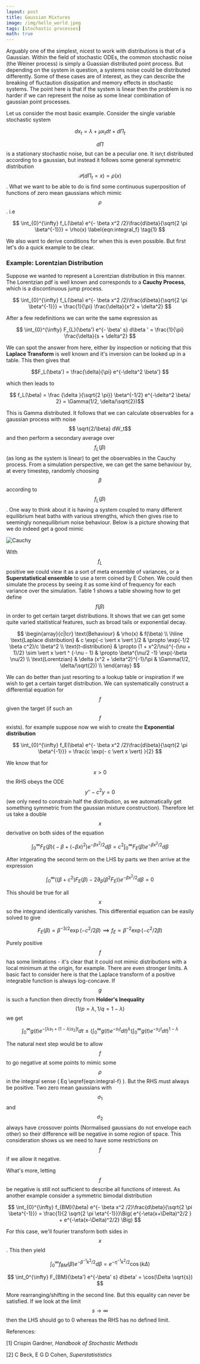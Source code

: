 ```yaml
---
layout: post
title: Gaussian Mixtures
image: /img/hello_world.jpeg
tags: [stochastic processes]
math: true
---
```



<script src='https://cdnjs.cloudflare.com/ajax/libs/mathjax/2.7.5/MathJax.js?config=TeX-MML-AM_CHTML' async></script>


Arguably one of the simplest, nicest to work with distributions is that of a Gaussian. Within the field of stochastic ODEs, the common stochastic noise (the Weiner process) is simply a Guassian distributed point process. But depending on the system in question, a systems noise could be distributed differently. Some of these cases are of interest, as they can describe the breaking of fluctaution dissipation and memory effects in stochastic systems. The point here is that if the system is linear then the problem is no harder if we can represent the noise as some linear combination of gaussian point processes.

Let us consider the most basic example. Consider the single variable stochastic system

$$ dx_t =  \lambda + \mu x_t dt + d \Pi_t $$

$$d \Pi$$ is a stationary  stochastic noise, but can be a peculiar one. It isn;t distributed according to a gaussian, but instead it follows some general symmetric distribution $$\mathcal{P}(d \Pi_t = x) = \rho(x) $$. What we want to be able to do is find some continuous superposition of functions of zero mean gaussians which mimic $$\rho$$. i.e 

$$ \int_{0}^{\infty} f_L(\beta) e^{- \beta x^2 /2}\frac{d\beta}{\sqrt{2 \pi \beta^{-1}}} = \rho(x) \label{eqn:integral_f} \tag{1} $$

We also want to derive conditions for when this is even possible. But first let's do a quick example to be clear.


<h3> Example: Lorentzian Distribution </h3>

Suppose we wanted to represent a Lorentzian distribution in this manner.  The Lorentzian pdf is well known and corresponds to a <b>Cauchy Process</b>, which is a discontinuous jump process.


$$ \int_{0}^{\infty} f_L(\beta) e^{- \beta x^2 /2}\frac{d\beta}{\sqrt{2 \pi \beta^{-1}}} = \frac{1}{\pi} \frac{\delta}{x^2 + \delta^2}  $$

After a few redefinitions we can write the same expression as

$$ \int_{0}^{\infty} F_{L}(\beta') e^{- \beta' s}  d\beta ' = \frac{1}{\pi} \frac{\delta}{s + \delta^2}  $$

 We can spot the answer from here, either by inspection or noticing that this <b>Laplace Transform</b> is well known and it's inversion can be looked up in a table. This then gives that

$$F_L(\beta') = \frac{\delta}{\pi} e^{-\delta^2 \beta'} $$

which then leads to

$$ f_L(\beta) = \frac {\delta }{\sqrt{2 \pi}}  \beta^{-1/2} e^{-\delta^2 \beta/ 2}  = \Gamma(1/2, \delta/\sqrt{2})$$

This is Gamma distributed. It follows that we can calculate observables for a gaussian process with noise $$ \sqrt{2/\beta} dW_t$$ and then perform a secondary average over $$f_L(\beta)$$ (as long as the system is linear) to get the observables in the Cauchy process. From a simulation perspective, we can get the same behaviour by, at every timestep, randomly choosing $$\beta$$ according to $$f_L(\beta)$$. One way to think about it is having a system coupled to many different equilibrium heat baths with various strengths, which then gives rise to seemingly nonequilibrium noise behaviour. Below is a picture showing that we do indeed get a good mimic

![Cauchy](/img/cauchy_generation.png)


With $$f_L$$ positive we could view it as a sort of meta ensemble of variances, or a <b> Superstatistical ensemble</b> to use a term coined by E Cohen. We could then simulate the process by seeing it as some kind of frequency for each variance over the simulation. Table 1 shows a table showing how to get define $$f(\beta)$$ in order to get certain target distributions. It shows that we can get some quite varied staitistical features, such as broad tails or exponential decay. 

$$
\begin{array}{c|lcr}
\text{Behaviour} & \rho(x) &  f(\beta) \\
\hline
\text{Laplace distribution} & c \exp(-c \vert x \vert )/2  & \propto \exp(-1/2 \beta c^2)/c \beta^2 \\
 \text{t-distribution} & \propto (1 + x^2/\nu)^{-(\nu + 1)/2} \sim \vert x \vert ^ {-\nu - 1} & \propto \beta^{\nu/2 -1} \exp(-\beta \nu/2)  \\
\text{Lorentzian} & \delta (x^2 + \delta^2)^{-1}/\pi  & \Gamma(1/2, \delta/\sqrt{2}) \\
\end{array}
$$

We can do better than just resorting to a lookup table or inspiration if we wish to get a certain target distribution. We can systematically construct a differential equation for $$f$$ given the target (if such an $$f$$ exists). for example suppose now we wish to create the <b> Exponential distribution </b>

$$
\int_{0}^{\infty} f_E(\beta) e^{- \beta x^2 /2}\frac{d\beta}{\sqrt{2 \pi \beta^{-1}}} = \frac{c \exp(- c \vert x \vert) }{2} 
$$

We know that for $$x>0 $$ the RHS obeys the ODE $$ y'' - c^2y = 0 $$ (we only need to constrain half the distribution, as we automatically get something symmetric from the gaussian mixture construction). Therefore let us take a double $$x$$ derivative on both sides of the equation

$$
\int_{0}^{\infty} F_E(\beta) \big( - \beta  + (- \beta x)^2  \big) e^{- \beta x^2 /2}d\beta = c^2  \int_{0}^{\infty} F_E(\beta) e^{- \beta x^2 /2} d\beta
$$

After intgerating the second term on the LHS by parts we then arrive at the expression

$$
\int_{0}^{\infty} \Big(  (\beta +  c^2) F_E(\beta) - 2 \partial_{\beta}(\beta^2 F_E) \Big)e^{- \beta x^2 /2} d\beta = 0
$$

This should be true for all $$x$$ so the integrand identically vanishes. This differential equation can be easily solved to give

$$ F_E(\beta) = \beta^{-3/2} \exp(-c^2/2\beta) \implies f_E  \propto \beta^{-2} \exp(-c^2/2 \beta)$$

Purely positive $$f$$ has some limitations - it's clear that it could not mimic distributions with a local minimum at the origin, for example. There are even stronger limits. A basic fact to consider here is that the Laplace transform of a positive integrable function is always log-concave. If $$g$$ is such a function then directly from <b>Holder's Inequality</b> $$(1/p = \lambda, 1/q = 1 - \lambda)$$ we get

$$
\int_0^{\infty} g(t) e^{-[\lambda s_1 + (1 - \lambda) s_2]  t } dt  \leq \Bigg( \int_0^{\infty} g(t) e^{-s_1 t}dt \Bigg)^{\lambda} \Bigg( \int_0^{\infty} g(t) e^{-s_2 t} dt \Bigg)^{1 - \lambda} 
$$ 

The natural next step would be to allow $$f$$ to go negative at some points to mimic some $$\rho$$ in the integral sense ( Eq \eqref{eqn:integral-f} ). But the RHS must always be positive. Two zero mean gaussians with $$\sigma_1$$ and $$\sigma_2$$ always have crossover points (Normalised gaussians do not envelope each other) so their difference will be negative in some region of space. This consideration shows us we need to have some restrictions on $$f$$ if we allow it negative.

What's more, letting $$f$$ be negative is still not sufficient to describe all functions of interest. As another example consider a symmetric bimodal distribution

$$ \int_{0}^{\infty} f_{BM}(\beta) e^{- \beta x^2 /2}\frac{d\beta}{\sqrt{2 \pi \beta^{-1}}} = \frac{1}{2 \sqrt{2 \pi \eta^{-1}}}\Big( e^{-\eta(x+\Delta)^2/2 } + e^{-\eta(x-\Delta)^2/2} \Big) $$


For this case, we'll fourier transform both sides in $$x$$. This then yield

$$ \int_{0}^{\infty} f_{BM}(\beta) e^{- \beta^{-1} k^2 /2} d\beta= e^{- \eta^{-1} k^2 /2} \cos (k \Delta)  $$

$$ \int_0^{\infty} F_{BM}(\beta') e^{-\beta' s} d\beta' = \cos(\Delta \sqrt{s}) $$

More rearranging/shifting in the second line. But this equality can never be satisfied. If we look at the limit $$s \rightarrow \infty$$ then the LHS should go to 0 whereas the RHS has no defined limit.





References:

[1] Crispin Gardner, <i> Handbook of Stochastic Methods </i>

[2] C Beck, E G D Cohen, <i> Superstatististics </i>
